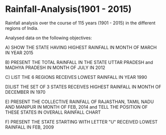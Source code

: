 # Rainfall-Analysis(1901 - 2015)

Rainfall analysis over the course of 115 years (1901 - 2015) in the different regions of India.


Analysed data on the following objectives:


A) SHOW THE STATE HAVING HIGHEST RAINFALL IN MONTH OF MARCH IN YEAR 2015

B) PRESENT THE TOTAL RAINFALL IN THE STATE UTTAR PRADESH and MADHYA PRADESH IN MONTH OF
JULY IN 2012

C) LIST THE 6 REGIONS RECEIVES LOWEST RAINFALL IN YEAR 1990

D)LIST THE SET OF 3 STATES RECEIVES HIGHEST RAINFALL IN MONTH OF DECEMBER IN 1970

E) PRESENT THE COLLECTIVE RAINFALL OF RAJASTHAN, TAMIL NADU AND MANIPUR IN MONTH OF FEB,
2014 and TELL THE POSITION OF THESE STATES IN OVERALL RAINFALL CHART

F) PRESENT THE STATE STARTING WITH LETTER "U" RECEIVED LOWEST RAINFALL IN FEB, 2009
